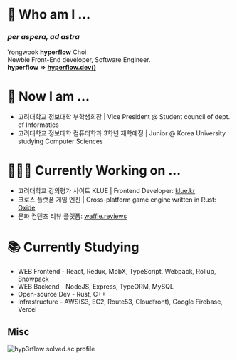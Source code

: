 # 🌱 Who am I ...
### ***per aspera, ad astra***  
Yongwook **hyperflow** Choi  
Newbie Front-End developer, Software Engineer.  
**hyperflow => [hyperflow.dev()](https://hyperflow.dev/about)**  

# 🤔 Now I am ...
- 고려대학교 정보대학 부학생회장 | Vice President @ Student council of dept. of Informatics
- 고려대학교 정보대학 컴퓨터학과 3학년 재학예정 | Junior @ Korea University studying Computer Sciences

# 👨🏻‍💻 Currently Working on ...
- 고려대학교 강의평가 사이트 KLUE | Frontend Developer: [klue.kr](https://klue.kr/)
- 크로스 플랫폼 게임 엔진 | Cross-platform game engine written in Rust: [Oxide](https://github.com/utilForever/Oxide)
- 문화 컨텐츠 리뷰 플랫폼: [waffle.reviews](https://waffle.reviews)

# 📚 Currently Studying
- WEB Frontend - React, Redux, MobX, TypeScript, Webpack, Rollup, Snowpack
- WEB Backend - NodeJS, Express, TypeORM, MySQL
- Open-source Dev - Rust, C++
- Infrastructure - AWS(S3, EC2, Route53, Cloudfront), Google Firebase, Vercel

## Misc
![hyp3rflow solved.ac profile](https://github-readme-solvedac.hyp3rflow.vercel.app/api/?handle=hyperflow)
